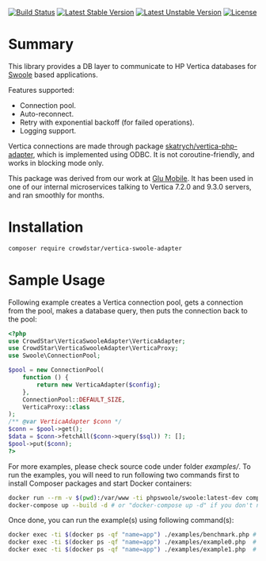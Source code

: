 [![Build Status](https://travis-ci.org/Crowdstar/vertica-swoole-adapter.svg?branch=master)](https://travis-ci.org/Crowdstar/vertica-swoole-adapter)
[![Latest Stable Version](https://poser.pugx.org/Crowdstar/vertica-swoole-adapter/v/stable.svg)](https://packagist.org/packages/crowdstar/vertica-swoole-adapter)
[![Latest Unstable Version](https://poser.pugx.org/Crowdstar/vertica-swoole-adapter/v/unstable.svg)](https://packagist.org/packages/crowdstar/vertica-swoole-adapter)
[![License](https://poser.pugx.org/Crowdstar/vertica-swoole-adapter/license.svg)](https://packagist.org/packages/crowdstar/vertica-swoole-adapter)

# Summary

This library provides a DB layer to communicate to HP Vertica databases for [Swoole](https://github.com/swoole/swoole-src) based applications.

Features supported:

* Connection pool.
* Auto-reconnect.
* Retry with exponential backoff (for failed operations).
* Logging support.

Vertica connections are made through package [skatrych/vertica-php-adapter](https://github.com/skatrych/vertica-php-adapter), which is implemented using ODBC.
It is not coroutine-friendly, and works in blocking mode only.

This package was derived from our work at [Glu Mobile](https://www.glu.com). It has been used in one of our internal microservices talking to Vertica 7.2.0
and 9.3.0 servers, and ran smoothly for months.

# Installation

```bash
composer require crowdstar/vertica-swoole-adapter
```

# Sample Usage

Following example creates a Vertica connection pool, gets a connection from the pool, makes a database query, then puts
the connection back to the pool:
 
```php
<?php
use CrowdStar\VerticaSwooleAdapter\VerticaAdapter;
use CrowdStar\VerticaSwooleAdapter\VerticaProxy;
use Swoole\ConnectionPool;

$pool = new ConnectionPool(
    function () {
        return new VerticaAdapter($config);
    },
    ConnectionPool::DEFAULT_SIZE,
    VerticaProxy::class
);
/** @var VerticaAdapter $conn */
$conn = $pool->get();
$data = $conn->fetchAll($conn->query($sql)) ?: [];
$pool->put($conn);
?>
```

For more examples, please check source code under folder _examples/_. To run the examples, you will need to run
following two commands first to install Composer packages and start Docker containers:

```bash
docker run --rm -v $(pwd):/var/www -ti phpswoole/swoole:latest-dev composer update -n
docker-compose up --build -d # or "docker-compose up -d" if you don't need to rebuild the image.
```

Once done, you can run the example(s) using following command(s):

```bash
docker exec -ti $(docker ps -qf "name=app") ./examples/benchmark.php # To run the benchmark script.
docker exec -ti $(docker ps -qf "name=app") ./examples/example0.php  # To run example ./examples/example0.php.
docker exec -ti $(docker ps -qf "name=app") ./examples/example1.php  # To run example ./examples/example1.php.
```
